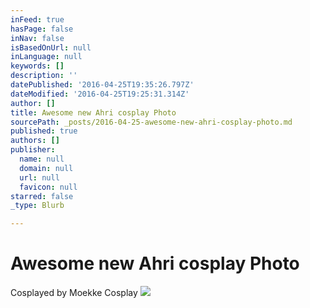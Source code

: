 ```yaml
---
inFeed: true
hasPage: false
inNav: false
isBasedOnUrl: null
inLanguage: null
keywords: []
description: ''
datePublished: '2016-04-25T19:35:26.797Z'
dateModified: '2016-04-25T19:25:31.314Z'
author: []
title: Awesome new Ahri cosplay Photo
sourcePath: _posts/2016-04-25-awesome-new-ahri-cosplay-photo.md
published: true
authors: []
publisher:
  name: null
  domain: null
  url: null
  favicon: null
starred: false
_type: Blurb

---
```

# Awesome new Ahri cosplay Photo

Cosplayed by Moekke Cosplay
![](https://the-grid-user-content.s3-us-west-2.amazonaws.com/f5bdebda-5540-4fe2-a1fe-6690fc1fae1e.jpg)